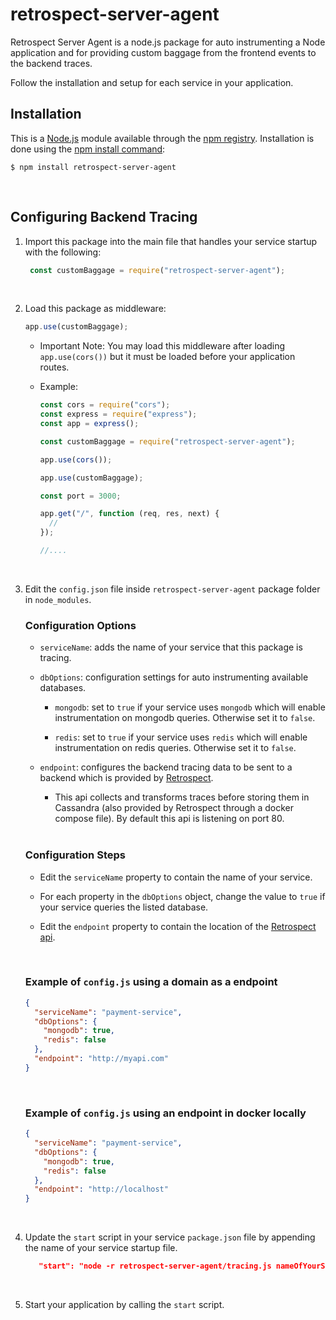 # retrospect-server-agent

Retrospect Server Agent is a node.js package for auto instrumenting a Node application and for providing custom baggage from the frontend events to the backend traces.

Follow the installation and setup for each service in your application.
<br>

## Installation

This is a [Node.js](https://nodejs.org/en/) module available through the [npm registry](https://www.npmjs.com/). Installation is done using the [npm install command](https://docs.npmjs.com/downloading-and-installing-packages-locally):

```
$ npm install retrospect-server-agent
```

<br>

## Configuring Backend Tracing

1.  Import this package into the main file that handles your service startup with the following:

       ```js
        const customBaggage = require("retrospect-server-agent");
       ```

    <br>

2.  Load this package as middleware:

    ```js
    app.use(customBaggage);
    ```

    - Important Note: You may load this middleware after loading `app.use(cors())` but it must be loaded before your application routes.

    - Example:

      ```js
      const cors = require("cors");
      const express = require("express");
      const app = express();

      const customBaggage = require("retrospect-server-agent");

      app.use(cors());

      app.use(customBaggage);

      const port = 3000;

      app.get("/", function (req, res, next) {
        //
      });

      //....
      ```

      <br>

3.  Edit the `config.json` file inside `retrospect-server-agent` package folder in `node_modules`.

    ### Configuration Options

    - `serviceName`: adds the name of your service that this package is tracing.

    - `dbOptions`: configuration settings for auto instrumenting available databases.

      - `mongodb`: set to `true` if your service uses `mongodb` which will enable instrumentation on mongodb queries. Otherwise set it to `false`.

      - `redis`: set to `true` if your service uses `redis` which will enable instrumentation on redis queries. Otherwise set it to `false`.

    - `endpoint`: configures the backend tracing data to be sent to a backend which is provided by [Retrospect](https://github.com/Team-Retrospect/retrospect-api).

      - This api collects and transforms traces before storing them in Cassandra (also provided by Retrospect through a docker compose file). By default this api is listening on port 80.

      <br>

    ### Configuration Steps

    - Edit the `serviceName` property to contain the name of your service.

    - For each property in the `dbOptions` object, change the value to `true` if your service queries the listed database.

    - Edit the `endpoint` property to contain the location of the [Retrospect api](https://github.com/Team-Retrospect/retrospect-api).

      <br>

    ### Example of `config.js` using a domain as a endpoint

    ```json
    {
      "serviceName": "payment-service",
      "dbOptions": {
        "mongodb": true,
        "redis": false
      },
      "endpoint": "http://myapi.com"
    }
    ```

      <br>

    ### Example of `config.js` using an endpoint in docker locally

    ```json
    {
      "serviceName": "payment-service",
      "dbOptions": {
        "mongodb": true,
        "redis": false
      },
      "endpoint": "http://localhost"
    }
    ```

    <br>

4.  Update the `start` script in your service `package.json` file by appending the name of your service startup file.

       ```json
          "start": "node -r retrospect-server-agent/tracing.js nameOfYourStartupFile.js"
       ```

    <br>

5.  Start your application by calling the `start` script.
